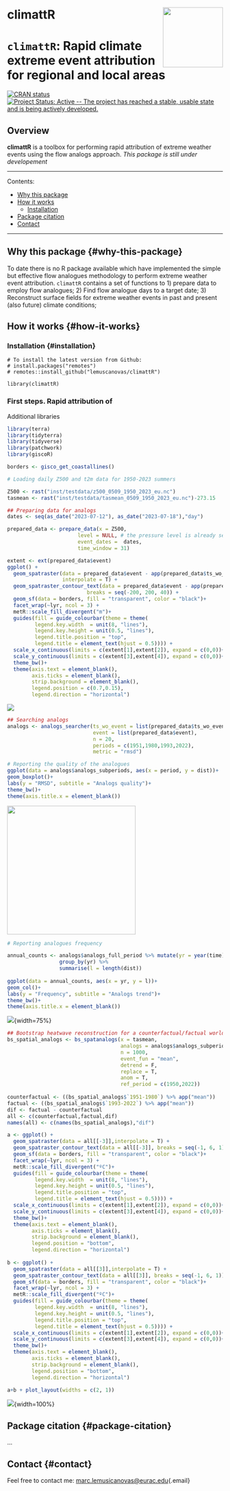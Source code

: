 # climattR <img src="img/logo.png" align="right" width="140"/>

# `climattR`: Rapid climate extreme event attribution for regional and local areas

[![CRAN status](https://www.r-pkg.org/badges/version/climattR)](https://cran.r-project.org/package=climattR) [![Project Status: Active -- The project has reached a stable, usable state and is being actively developed.](http://www.repostatus.org/badges/latest/wip.svg)](http://www.repostatus.org/#wip)

## Overview

**climattR** is a toolbox for performing rapid attribution of extreme weather events using the flow analogs approach. *This package is still under developement*

------------------------------------------------------------------------

Contents:

-   [Why this package](#why-this-package)
-   [How it works](#how-it-works)
    -   [Installation](#installation)
-   [Package citation](#package-citation)
-   [Contact](#contact)

------------------------------------------------------------------------

## Why this package {#why-this-package}

To date there is no R package available which have implemented the simple but effective flow analogues methodology to perform extreme weather event attribution. `climattR` contains a set of functions to 1) prepare data to employ flow analogues; 2) Find flow analogue days to a target date; 3) Reconstruct surface fields for extreme weather events in past and present (also future) climate conditions;

## How it works {#how-it-works}

### Installation {#installation}

```{r}
# To install the latest version from Github:
# install.packages("remotes")
# remotes::install_github("lemuscanovas/climattR")

library(climattR)
```

### First steps. Rapid attribution of

Additional libraries

``` r
library(terra)
library(tidyterra)
library(tidyverse)
library(patchwork)
library(giscoR)

borders <- gisco_get_coastallines()
```

``` r
# Loading daily Z500 and t2m data for 1950-2023 summers

Z500 <- rast("inst/testdata/z500_0509_1950_2023_eu.nc")
tasmean <- rast("inst/testdata/tasmean_0509_1950_2023_eu.nc")-273.15
```

``` r
## Preparing data for analogs
dates <- seq(as_date("2023-07-12"), as_date("2023-07-18"),"day")

prepared_data <- prepare_data(x = Z500,
                       level = NULL, # the pressure level is already selected
                       event_dates =  dates,
                       time_window = 31)

extent <- ext(prepared_data$event)                
ggplot() +
  geom_spatraster(data = prepared_data$event - app(prepared_data$ts_wo_event, "mean"),
                  interpolate = T) +
  geom_spatraster_contour_text(data = prepared_data$event - app(prepared_data$ts_wo_event, "mean"),
                          breaks = seq(-200, 200, 40)) +
  geom_sf(data = borders, fill = "transparent", color = "black")+
  facet_wrap(~lyr, ncol = 3) +
  metR::scale_fill_divergent("m")+
  guides(fill = guide_colourbar(theme = theme(
         legend.key.width  = unit(8, "lines"),
         legend.key.height = unit(0.5, "lines"),
         legend.title.position = "top",
         legend.title = element_text(hjust = 0.5)))) + 
  scale_x_continuous(limits = c(extent[1],extent[2]), expand = c(0,0))+
  scale_y_continuous(limits = c(extent[3],extent[4]), expand = c(0,0))+
  theme_bw()+
  theme(axis.text = element_blank(),
        axis.ticks = element_blank(),
        strip.background = element_blank(),
        legend.position = c(0.7,0.15),
        legend.direction = "horizontal")
```
![](img/event_z500.png)

``` r
## Searching analogs
analogs <- analogs_searcher(ts_wo_event = list(prepared_data$ts_wo_event),
                            event = list(prepared_data$event),
                            n = 20,
                            periods = c(1951,1980,1993,2022),
                            metric = "rmsd")

# Reporting the quality of the analogues       
ggplot(data = analogs$analogs_subperiods, aes(x = period, y = dist))+ 
geom_boxplot()+
labs(y = "RMSD", subtitle = "Analogs quality")+
theme_bw()+
theme(axis.title.x = element_blank())
```
<img src="img/analogs_quality.png" alt="" width="300"/>

```r
# Reporting analogues frequency 

annual_counts <- analogs$analogs_full_period %>% mutate(yr = year(time)) %>% 
                 group_by(yr) %>% 
                 summarise(l = length(dist))
                 
ggplot(data = annual_counts, aes(x = yr, y = l))+ 
geom_col()+
labs(y = "Frequency", subtitle = "Analogs trend")+
theme_bw()+
theme(axis.title.x = element_blank())
```
![](img/analogs_annual_freq.png){width=75%}

```r
## Bootstrap heatwave reconstruction for a counterfactual/factual world
bs_spatial_analogs <- bs_spatanalogs(x = tasmean,
                                     analogs = analogs$analogs_subperiods,
                                     n = 1000,
                                     event_fun = "mean", 
                                     detrend = F,
                                     replace = T,
                                     anom = T,
                                     ref_period = c(1950,2022))
                                     
counterfactual <- ((bs_spatial_analogs$`1951-1980`) %>% app("mean"))
factual <- ((bs_spatial_analogs$`1993-2022`) %>% app("mean"))
dif <- factual - counterfactual
all <- c(counterfactual,factual,dif)
names(all) <- c(names(bs_spatial_analogs),"dif")

a <- ggplot() +
  geom_spatraster(data = all[[-3]],interpolate = T) +
  geom_spatraster_contour_text(data = all[[-3]], breaks = seq(-1, 6, 1)) +
  geom_sf(data = borders, fill = "transparent", color = "black")+
  facet_wrap(~lyr, ncol = 3) +
  metR::scale_fill_divergent("ºC")+
  guides(fill = guide_colourbar(theme = theme(
         legend.key.width  = unit(8, "lines"),
         legend.key.height = unit(0.5, "lines"),
         legend.title.position = "top",
         legend.title = element_text(hjust = 0.5)))) + 
  scale_x_continuous(limits = c(extent[1],extent[2]), expand = c(0,0))+
  scale_y_continuous(limits = c(extent[3],extent[4]), expand = c(0,0))+
  theme_bw()+
  theme(axis.text = element_blank(),
        axis.ticks = element_blank(),
        strip.background = element_blank(),
        legend.position = "bottom",
        legend.direction = "horizontal")
        
b <- ggplot() +
  geom_spatraster(data = all[[3]],interpolate = T) +
  geom_spatraster_contour_text(data = all[[3]], breaks = seq(-1, 6, 1)) +
  geom_sf(data = borders, fill = "transparent", color = "black")+
  facet_wrap(~lyr, ncol = 3) +
  metR::scale_fill_divergent("ºC")+
  guides(fill = guide_colourbar(theme = theme(
         legend.key.width  = unit(8, "lines"),
         legend.key.height = unit(0.5, "lines"),
         legend.title.position = "top",
         legend.title = element_text(hjust = 0.5)))) + 
  scale_x_continuous(limits = c(extent[1],extent[2]), expand = c(0,0))+
  scale_y_continuous(limits = c(extent[3],extent[4]), expand = c(0,0))+
  theme_bw()+
  theme(axis.text = element_blank(),
        axis.ticks = element_blank(),
        strip.background = element_blank(),
        legend.position = "bottom",
        legend.direction = "horizontal")
        
a+b + plot_layout(widths = c(2, 1))
```
![](img/bootstrap_maps_t2m.png){width=100%}

## Package citation {#package-citation}

...

## Contact {#contact}

Feel free to contact me: [marc.lemusicanovas\@eurac.edu](mailto:marc.lemusicanovas@eurac.edu){.email}
